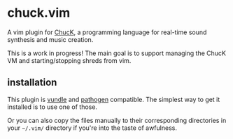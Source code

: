 chuck.vim
=========

A vim plugin for [ChucK](http://chuck.stanford.edu/), a programming language for
real-time sound synthesis and music creation.

This is a work in progress! The main goal is to support managing the ChucK VM
and starting/stopping shreds from vim.


installation
------------

This plugin is [vundle](https://github.com/gmarik/vundle) and
[pathogen](https://github.com/tpope/vim-pathogen/) compatible. The simplest way
to get it installed is to use one of those.

Or you can also copy the files manually to their corresponding directories in
your `~/.vim/` directory if you're into the taste of awfulness.
